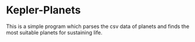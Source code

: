 # Kepler-Planets


This is a simple program which parses the csv data of planets and finds the most suitable planets for sustaining life.
